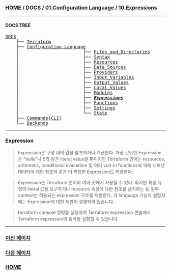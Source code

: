 ### [HOME](https://github.com/MZCMSC/Terraform/blob/main/README.md) / [DOCS](https://github.com/MZCMSC/Terraform/blob/main/DOCS/README.md) / [01.Configuration Language](https://github.com/MZCMSC/Terraform/blob/main/DOCS/01_Configuration_Language/README.md) / [10.Expressions](https://github.com/MZCMSC/Terraform/blob/main/DOCS/01_Configuration_Language/10_Expressions/README.md)

---

#### DOCS TREE

<pre>
<a href = "https://github.com/MZCMSC/Terraform/blob/main/DOCS/README.md">DOCS</a>
    ├── <a href = "https://github.com/MZCMSC/Terraform/blob/main/DOCS/00_Terraform/README.md">Terraform</a>
    ├── <a href = "https://github.com/MZCMSC/Terraform/blob/main/DOCS/01_Configuration_Language/README.md">Configuration Language</a>
    │                        ├── <a href = "https://github.com/MZCMSC/Terraform/blob/main/DOCS/01_Configuration_Language/01_Files_and_Directories/README.md">Files_and_Directories</a>
    │                        ├── <a href = "https://github.com/MZCMSC/Terraform/blob/main/DOCS/01_Configuration_Language/02_Syntax/README.md">Syntax</a>
    │                        ├── <a href = "https://github.com/MZCMSC/Terraform/blob/main/DOCS/01_Configuration_Language/03_Resources/README.md">Resources</a>
    │                        ├── <a href = "https://github.com/MZCMSC/Terraform/blob/main/DOCS/01_Configuration_Language/04_Data_Sources/README.md">Data_Sources</a>
    │                        ├── <a href = "https://github.com/MZCMSC/Terraform/blob/main/DOCS/01_Configuration_Language/05_Providers/README.md">Providers</a>
    │                        ├── <a href = "https://github.com/MZCMSC/Terraform/blob/main/DOCS/01_Configuration_Language/06_Input_Variables/README.md">Input_Variables</a>
    │                        ├── <a href = "https://github.com/MZCMSC/Terraform/blob/main/DOCS/01_Configuration_Language/07_Output_Values/README.md">Output_Values</a>
    │                        ├── <a href = "https://github.com/MZCMSC/Terraform/blob/main/DOCS/01_Configuration_Language/08_Local_Values/README.md">Local_Values</a>
    │                        ├── <a href = "https://github.com/MZCMSC/Terraform/blob/main/DOCS/01_Configuration_Language/09_Modules/README.md">Modules</a>
    │                        ├── <i><b><a href = "https://github.com/MZCMSC/Terraform/blob/main/DOCS/01_Configuration_Language/10_Expressions/README.md">Expressions</a></b></i>
    │                        ├── <a href = "https://github.com/MZCMSC/Terraform/blob/main/DOCS/01_Configuration_Language/11_Functions/README.md">Functions</a>
    │                        ├── <a href = "https://github.com/MZCMSC/Terraform/blob/main/DOCS/01_Configuration_Language/12_Settings/README.md">Settings</a>
    │                        └── <a href = "https://github.com/MZCMSC/Terraform/blob/main/DOCS/01_Configuration_Language/13_State/README.md">State</a>  
    ├── <a href ="https://github.com/MZCMSC/Terraform/blob/main/DOCS/02_Commands(CLI)/README.md">Commands(CLI)</a>
    └── <a href = "https://github.com/MZCMSC/Terraform/blob/main/DOCS/03_Backends/README.md">Backends</a>
</pre>

---

### Expression

> Expression은 구성 내의 값을 참조하거나 계산한다. 가장 간단한 Expression은 "hello"나 5와 같은 literal value일 뿐이지만 Terraform 언어는 resources, arithmetic, conditional evaluation 및 여러 vult-in functions에 의해 내보낸 데이터에 대한 참조와 같은 더 복잡한 Expression도 허용한다.

> Expression은 Terraform 언어의 여러 곳에서 사용될 수 있다. 하지만 특정 유형의 literal 값을 요구하거나 resource 속성에 대한 참조를 금지하는 등 일부 context는 허용되는 expression 구조를 제한한다. 각 language 기능의 설명서에는 Expression에 대한 제한이 설명되어 있습니다.

> terraform console 명령을 실행하여 Terraform expression 콘솔에서 Terraform expression의 동작을 실험할 수 있습니다.

---

### [이전 페이지](https://github.com/MZCMSC/Terraform/blob/main/DOCS/01_Configuration_Language/09_Modules/README.md)

### [다음 페이지](https://github.com/MZCMSC/Terraform/blob/main/DOCS/01_Configuration_Language/11_Functions/README.md)

### [HOME](https://github.com/MZCMSC/Terraform/blob/main/README.md)